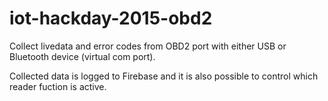 # iot-hackday-2015-obd2

Collect livedata and error codes from OBD2 port with either USB or Bluetooth device (virtual com port).

Collected data is logged to Firebase and it is also possible to control which reader fuction is active.
